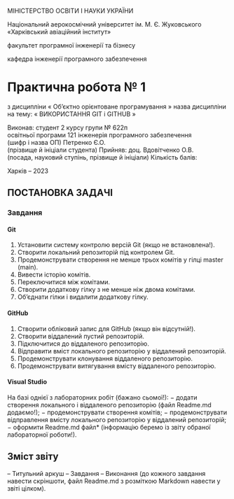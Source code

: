МІНІСТЕРСТВО ОСВІТИ І НАУКИ УКРАЇНИ

Національний аерокосмічний університет ім. М. Є. Жуковського
«Харківський авіаційний інститут»

факультет програмної інженерії та бізнесу

кафедра інженерії програмного забезпечення

# Практична робота № 1

з дисципліни «	Об’єктно орієнтоване програмування		»
назва дисципліни
на тему: « ВИКОРИСТАННЯ GIT і GITHUB »



Виконав: студент 2 курсу групи № 	622п	
освітньої програми
121 інженерія програмного забезпечення	
                             (шифр і назва ОП)
		Петренко Є.О.                                   	
 (прізвище й ініціали студента)
Прийняв:	доц. Вдовітченко О.В.		 
(посада, науковий ступінь, прізвище й ініціали)
Кількість балів: 					









Харків – 2023

## ПОСТАНОВКА ЗАДАЧІ

### Завдання

#### Git
1.	Установити систему контролю версій Git (якщо не встановлена!).
2.	Створити локальний репозиторій під контролем Git.
3.	Продемонструвати створення не менше трьох комітів у гілці master (main).
4.	Вивести історію комітів.
5.	Переключитися між комітами.
6.	Створити додаткову гілку з не менше ніж двома комітами.
7.	Об’єднати гілки і видалити додаткову гілку. 

#### GitHub
1.	Створити обліковий запис для GitHub (якщо він відсутній!). 
2.	Створити віддалений пустий репозиторій. 
3.	Підключитися до віддаленого репозиторію. 
4.	Відправити вміст локального репозиторію у віддалений репозиторій. 
5.	Продемонструвати клонування віддаленого репозиторію.
6.	Продемонструвати витягування вмісту віддаленого репозиторію.

#### Visual Studio
На базі однієї з лабораторних робіт (бажано сьомої!):
− додати створення локального і віддаленого репозиторію (файл Readme.md додаємо!);
− продемонструвати створення комітів;
− продемонструвати відправлення вмісту локального репозиторію у віддалений репозиторій;
− оформити Readme.md файл* (інформацію беремо із звіту обраної лабораторної роботи!).


## Зміст звіту
–	Титульний аркуш
–	Завдання
–	Виконання (до кожного завдання навести скріншоти, файл Readme.md з розміткою Markdown навести у звіті цілком).




   [dill]: <https://github.com/joemccann/dillinger>
   [git-repo-url]: <https://github.com/joemccann/dillinger.git>
   [john gruber]: <http://daringfireball.net>
   [df1]: <http://daringfireball.net/projects/markdown/>
   [markdown-it]: <https://github.com/markdown-it/markdown-it>
   [Ace Editor]: <http://ace.ajax.org>
   [node.js]: <http://nodejs.org>
   [Twitter Bootstrap]: <http://twitter.github.com/bootstrap/>
   [jQuery]: <http://jquery.com>
   [@tjholowaychuk]: <http://twitter.com/tjholowaychuk>
   [express]: <http://expressjs.com>
   [AngularJS]: <http://angularjs.org>
   [Gulp]: <http://gulpjs.com>

   [PlDb]: <https://github.com/joemccann/dillinger/tree/master/plugins/dropbox/README.md>
   [PlGh]: <https://github.com/joemccann/dillinger/tree/master/plugins/github/README.md>
   [PlGd]: <https://github.com/joemccann/dillinger/tree/master/plugins/googledrive/README.md>
   [PlOd]: <https://github.com/joemccann/dillinger/tree/master/plugins/onedrive/README.md>
   [PlMe]: <https://github.com/joemccann/dillinger/tree/master/plugins/medium/README.md>
   [PlGa]: <https://github.com/RahulHP/dillinger/blob/master/plugins/googleanalytics/README.md>
